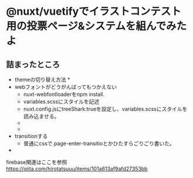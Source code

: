 # @nuxt/vuetifyでイラストコンテスト用の投票ページ&システムを組んでみたよ

## 詰まったところ
* themeの切り替え方法
    *
* webフォントがどうがんばってもつかえない
    * nuxt-webfontloaderをnpm install.
    * variables.scssにスタイルを記述
    * nuxt.config.jsにtreeShark:trueを設定し、variables.scssにスタイルを読み込ませる。
    *
    *
* transitionする
    * 普通にcssで.page-enter-transitioとかひたすらごりごり書いた。
*
firebase関連はここを参照
https://qiita.com/hirotatsuuu/items/101a613af9afd27353bb